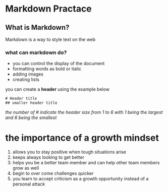 # Markdown Practace
## What is Markdown? 
Markdown is a way to style text on the web

### what can markdown do? 
- you can control the display of the document
- formatting words as bold or italic
- adding images
- creating lists

you can create a **header** using the example below

```
# Header title 
## smaller header title

```

*the number of # indicate the header size from 1 to 6 with 1 being the largest and 6 being the smallest*

# the importance of a growth mindset
1. allows you to stay positive when tough situations arise
1. keeps always looking to get better
1. helps you be a better team member and can help other team members grow as well
1. begin to over come challenges quicker
1. you learn to accept criticism as a growth opportunity instead of a personal attack
